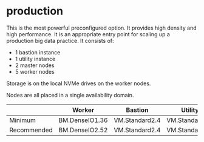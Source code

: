 # production
This is the most powerful preconfigured option.  It provides high density and high performance.  It is an appropriate entry point for scaling up a production big data practice.  It consists of:

* 1 bastion instance
* 1 utility instance
* 2 master nodes
* 5 worker nodes

Storage is on the local NVMe drives on the worker nodes.  

Nodes are all placed in a single availability domain.

|             | Worker         | Bastion        | Utility        | Master         |
|-------------|----------------|----------------|----------------|----------------|
| Minimum     | BM.DenseIO1.36 | VM.Standard2.4 | VM.Standard2.8 | VM.Standard2.8 |                                
| Recommended | BM.DenseIO2.52 | VM.Standard2.4 | VM.Standard2.8 | VM.Standard2.8 |                    
